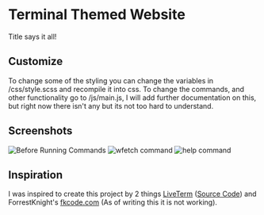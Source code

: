 # Terminal Themed Website

Title says it all!

## Customize

To change some of the styling you can change the variables in /css/style.scss and recompile it into css.
To change the commands, and other functionality go to /js/main.js, I will add further documentation on this, but right now there isn't any but its not too hard to understand.

## Screenshots

![Before Running Commands](https://i.imgur.com/yFOL9Ny.png)
![wfetch command](https://i.imgur.com/FPPtLX0.png)
![help command](https://i.imgur.com/99bRGcl.png)

## Inspiration

I was inspired to create this project by 2 things [LiveTerm](https://liveterm.vercel.app/) ([Source Code](https://github.com/Cveinnt/LiveTerm)) and ForrestKnight's [fkcode.com](https://fkcodes.com/) (As of writing this it is not working).
